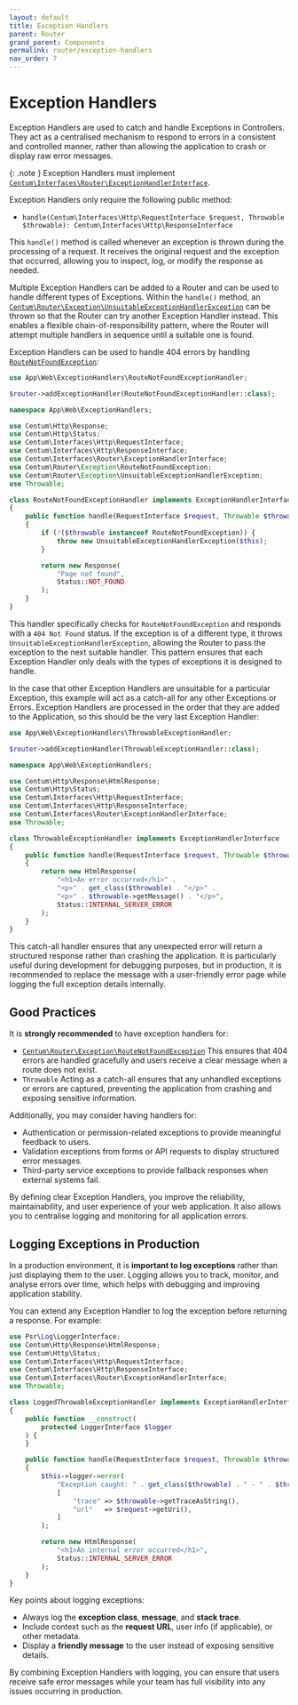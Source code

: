 ```yaml
---
layout: default
title: Exception Handlers
parent: Router
grand_parent: Components
permalink: router/exception-handlers
nav_order: 7
---
```




# Exception Handlers

Exception Handlers are used to catch and handle Exceptions in Controllers.
They act as a centralised mechanism to respond to errors in a consistent and controlled manner, rather than allowing the application to crash or display raw error messages.

{: .note }
Exception Handlers must implement [`Centum\Interfaces\Router\ExceptionHandlerInterface`](https://github.com/SidRoberts/centum/blob/main/src/Interfaces/Router/ExceptionHandlerInterface.php).

Exception Handlers only require the following public method:

- `handle(Centum\Interfaces\Http\RequestInterface $request, Throwable $throwable): Centum\Interfaces\Http\ResponseInterface`

This `handle()` method is called whenever an exception is thrown during the processing of a request.
It receives the original request and the exception that occurred, allowing you to inspect, log, or modify the response as needed.

Multiple Exception Handlers can be added to a Router and can be used to handle different types of Exceptions.
Within the `handle()` method, an [`Centum\Router\Exception\UnsuitableExceptionHandlerException`](https://github.com/SidRoberts/centum/blob/main/src/Router/Exception/UnsuitableExceptionHandlerException.php) can be thrown so that the Router can try another Exception Handler instead.
This enables a flexible chain-of-responsibility pattern, where the Router will attempt multiple handlers in sequence until a suitable one is found.

Exception Handlers can be used to handle 404 errors by handling [`RouteNotFoundException`](https://github.com/SidRoberts/centum/blob/main/src/Router/Exception/RouteNotFoundException.php):

```php
use App\Web\ExceptionHandlers\RouteNotFoundExceptionHandler;

$router->addExceptionHandler(RouteNotFoundExceptionHandler::class);
```

```php
namespace App\Web\ExceptionHandlers;

use Centum\Http\Response;
use Centum\Http\Status;
use Centum\Interfaces\Http\RequestInterface;
use Centum\Interfaces\Http\ResponseInterface;
use Centum\Interfaces\Router\ExceptionHandlerInterface;
use Centum\Router\Exception\RouteNotFoundException;
use Centum\Router\Exception\UnsuitableExceptionHandlerException;
use Throwable;

class RouteNotFoundExceptionHandler implements ExceptionHandlerInterface
{
    public function handle(RequestInterface $request, Throwable $throwable): ResponseInterface
    {
        if (!($throwable instanceof RouteNotFoundException)) {
            throw new UnsuitableExceptionHandlerException($this);
        }

        return new Response(
            "Page not found",
            Status::NOT_FOUND
        );
    }
}
```

This handler specifically checks for `RouteNotFoundException` and responds with a `404 Not Found` status.
If the exception is of a different type, it throws `UnsuitableExceptionHandlerException`, allowing the Router to pass the exception to the next suitable handler.
This pattern ensures that each Exception Handler only deals with the types of exceptions it is designed to handle.

In the case that other Exception Handlers are unsuitable for a particular Exception, this example will act as a catch-all for any other Exceptions or Errors.
Exception Handlers are processed in the order that they are added to the Application, so this should be the very last Exception Handler:

```php
use App\Web\ExceptionHandlers\ThrowableExceptionHandler;

$router->addExceptionHandler(ThrowableExceptionHandler::class);
```

```php
namespace App\Web\ExceptionHandlers;

use Centum\Http\Response\HtmlResponse;
use Centum\Http\Status;
use Centum\Interfaces\Http\RequestInterface;
use Centum\Interfaces\Http\ResponseInterface;
use Centum\Interfaces\Router\ExceptionHandlerInterface;
use Throwable;

class ThrowableExceptionHandler implements ExceptionHandlerInterface
{
    public function handle(RequestInterface $request, Throwable $throwable): ResponseInterface
    {
        return new HtmlResponse(
            "<h1>An error occurred</h1>" .
            "<p>" . get_class($throwable) . "</p>" .
            "<p>" . $throwable->getMessage() . "</p>",
            Status::INTERNAL_SERVER_ERROR
        );
    }
}
```

This catch-all handler ensures that any unexpected error will return a structured response rather than crashing the application.
It is particularly useful during development for debugging purposes, but in production, it is recommended to replace the message with a user-friendly error page while logging the full exception details internally.



## Good Practices

It is **strongly recommended** to have exception handlers for:

- [`Centum\Router\Exception\RouteNotFoundException`](https://github.com/SidRoberts/centum/blob/main/src/Router/Exception/RouteNotFoundException.php)
  This ensures that 404 errors are handled gracefully and users receive a clear message when a route does not exist.
- `Throwable`
  Acting as a catch-all ensures that any unhandled exceptions or errors are captured, preventing the application from crashing and exposing sensitive information.

Additionally, you may consider having handlers for:

- Authentication or permission-related exceptions to provide meaningful feedback to users.
- Validation exceptions from forms or API requests to display structured error messages.
- Third-party service exceptions to provide fallback responses when external systems fail.

By defining clear Exception Handlers, you improve the reliability, maintainability, and user experience of your web application.
It also allows you to centralise logging and monitoring for all application errors.



## Logging Exceptions in Production

In a production environment, it is **important to log exceptions** rather than just displaying them to the user.
Logging allows you to track, monitor, and analyse errors over time, which helps with debugging and improving application stability.

You can extend any Exception Handler to log the exception before returning a response. For example:

```php
use Psr\Log\LoggerInterface;
use Centum\Http\Response\HtmlResponse;
use Centum\Http\Status;
use Centum\Interfaces\Http\RequestInterface;
use Centum\Interfaces\Http\ResponseInterface;
use Centum\Interfaces\Router\ExceptionHandlerInterface;
use Throwable;

class LoggedThrowableExceptionHandler implements ExceptionHandlerInterface
{
    public function __construct(
        protected LoggerInterface $logger
    ) {
    }

    public function handle(RequestInterface $request, Throwable $throwable): ResponseInterface
    {
        $this->logger->error(
            "Exception caught: " . get_class($throwable) . " - " . $throwable->getMessage(),
            [
                "trace" => $throwable->getTraceAsString(),
                "url"   => $request->getUri(),
            ]
        );

        return new HtmlResponse(
            "<h1>An internal error occurred</h1>",
            Status::INTERNAL_SERVER_ERROR
        );
    }
}
```

Key points about logging exceptions:

- Always log the **exception class**, **message**, and **stack trace**.
- Include context such as the **request URL**, user info (if applicable), or other metadata.
- Display a **friendly message** to the user instead of exposing sensitive details.

By combining Exception Handlers with logging, you can ensure that users receive safe error messages while your team has full visibility into any issues occurring in production.
